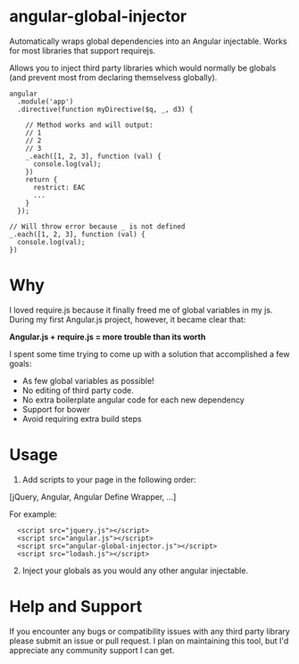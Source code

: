 angular-global-injector
======================

Automatically wraps global dependencies into an Angular injectable.
Works for most libraries that support requirejs.  

Allows you to inject third party libraries which would normally be globals
(and prevent most from declaring themselvess globally).

    angular
      .module('app')
      .directive(function myDirective($q, _, d3) {

        // Method works and will output:
        // 1
        // 2
        // 3
        _.each([1, 2, 3], function (val) {
          console.log(val);
        })
        return {
          restrict: EAC
          ...
        }
      });

    // Will throw error because _ is not defined
    _.each([1, 2, 3], function (val) {
      console.log(val);
    })


# Why
I loved require.js because it finally freed me of global variables in my js.
During my first Angular.js project, however, it became clear that:

 __Angular.js + require.js = more trouble than its worth__

I spent some time trying to come up with a solution that accomplished
a few goals:
* As few global variables as possible!
* No editing of third party code.
* No extra boilerplate angular code for each new dependency
* Support for bower
* Avoid requiring extra build steps


# Usage
1.  Add scripts to your page in the following order:

  [jQuery, Angular, Angular Define Wrapper, ...]

  For example:

      <script src="jquery.js"></script>
      <script src="angular.js"></script>
      <script src="angular-global-injector.js"></script>
      <script src="lodash.js"></script>

2.  Inject your globals as you would any other angular injectable.

# Help and Support
If you encounter any bugs or compatibility issues with any third party library
please submit an issue or pull request.  I plan on maintaining this tool, but I'd
appreciate any community support I can get.
